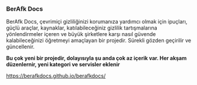 ### BerAfk Docs

BerAfk Docs, çevrimiçi gizliliğinizi korumanıza yardımcı olmak için ipuçları, güçlü araçlar, kaynaklar, katılabileceğiniz gizlilik tartışmalarına yönlendirmeler içeren ve büyük şirketlere karşı nasıl güvende kalabileceğinizi öğretmeyi amaçlayan bir projedir. Sürekli gözden geçirilir ve güncellenir.

**Bu çok yeni bir projedir, dolayısıyla şu anda çok az içerik var. Her akşam düzenlernir, yeni kategori ve servisler eklenir**

https://berafkdocs.github.io/berafkdocs/
